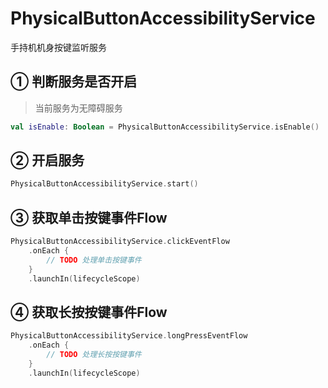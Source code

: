 # PhysicalButtonAccessibilityService

手持机机身按键监听服务

## ① 判断服务是否开启

> 当前服务为无障碍服务

```kotlin
val isEnable: Boolean = PhysicalButtonAccessibilityService.isEnable()
```

## ② 开启服务

```kotlin
PhysicalButtonAccessibilityService.start()
```

## ③ 获取单击按键事件Flow

```kotlin
PhysicalButtonAccessibilityService.clickEventFlow
    .onEach {
        // TODO 处理单击按键事件
    }
    .launchIn(lifecycleScope)
```

## ④ 获取长按按键事件Flow

```kotlin
PhysicalButtonAccessibilityService.longPressEventFlow
    .onEach {
        // TODO 处理长按按键事件
    }
    .launchIn(lifecycleScope)
```